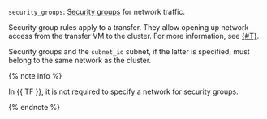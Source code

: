 `security_groups`: [Security groups](../../../../../vpc/concepts/security-groups.md) for network traffic.

Security group rules apply to a transfer. They allow opening up network access from the transfer VM to the cluster. For more information, see [{#T}](../../../../../data-transfer/concepts/network.md).

Security groups and the `subnet_id` subnet, if the latter is specified, must belong to the same network as the cluster.

{% note info %}

In {{ TF }}, it is not required to specify a network for security groups.

{% endnote %}